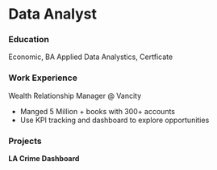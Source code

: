 # Data Analyst

### Education
Economic, BA
Applied Data Analystics, Certficate

### Work Experience
Wealth Relationship Manager @ Vancity
- Manged 5 Million + books with 300+ accounts
- Use KPI tracking and dashboard to explore opportunities

### Projects
**LA Crime Dashboard**


